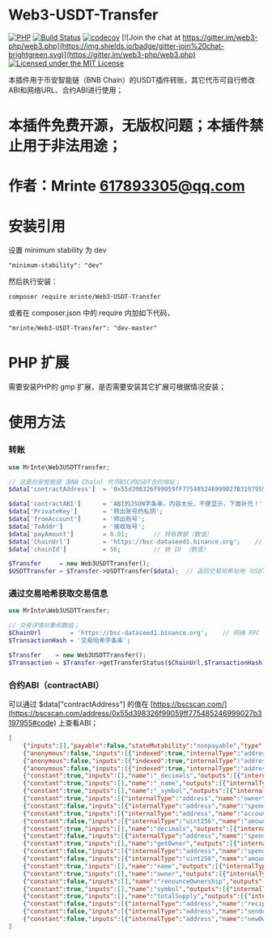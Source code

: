 # Web3-USDT-Transfer
[![PHP](https://github.com/web3p/web3.php/actions/workflows/php.yml/badge.svg)](https://github.com/web3p/web3.php/actions/workflows/php.yml)
[![Build Status](https://travis-ci.org/web3p/web3.php.svg?branch=master)](https://travis-ci.org/web3p/web3.php)
[![codecov](https://codecov.io/gh/web3p/web3.php/branch/master/graph/badge.svg)](https://codecov.io/gh/web3p/web3.php)
[![Join the chat at https://gitter.im/web3-php/web3.php](https://img.shields.io/badge/gitter-join%20chat-brightgreen.svg)](https://gitter.im/web3-php/web3.php)
[![Licensed under the MIT License](https://img.shields.io/badge/License-MIT-blue.svg)](https://github.com/web3p/web3.php/blob/master/LICENSE)

本插件用于币安智能链（BNB Chain）的USDT插件转账，其它代币可自行修改ABI和网络URL、合约ABI进行使用；

# 本插件免费开源，无版权问题；本插件禁止用于非法用途；

# 作者：Mrinte <617893305@qq.com>

# 安装引用

设置 minimum stability 为 dev
```
"minimum-stability": "dev"
```

然后执行安装：
```
composer require mrinte/Web3-USDT-Transfer
```

或者在 composer.json 中的 require 内加如下代码，

```
"mrinte/Web3-USDT-Transfer": "dev-master"
```
# PHP 扩展

需要安装PHP的 gmp 扩展，是否需要安装其它扩展可根据情况安装；

# 使用方法

### 转账
```php
use MrInte\Web3USDTTransfer;

// 这是向安智能链（BNB Chain) 代币BSC的USDT合约地址；
$data['contractAddress']  = '0x55d398326f99059fF775485246999027B3197955';

$data['contractABI']      = 'ABI的JSON字条串，内容太长，不便显示，下面补充！';
$data['PrivateKey']       = '转出账号的私钥';
$data['fromAccount']      = '转出账号';
$data['ToAddr']           = '接收账号';
$data['payAmount']        = 0.01;       // 转账数额（数值）
$data['ChainUrl']         = 'https://bsc-dataseed1.binance.org';    // 网络 RPC URL
$data['chainId']          = 56;         // 链 ID （数值）

$Transfer     = new Web3USDTTransfer();
$USDTTransfer = $Transfer->USDTTransfer($data);  // 返回交易哈希址地（USDTTransfer）字符串
```

### 通过交易哈希获取交易信息
```php
use MrInte\Web3USDTTransfer;

// 交易详情对象和数组；
$ChainUrl        = 'https://bsc-dataseed1.binance.org';    // 网络 RPC URL
$TransactionHash = '交易哈希字条串';

$Transfer    = new Web3USDTTransfer();
$Transaction = $Transfer->getTransferStatus($ChainUrl,$TransactionHash); // 返回交易详情对象和数组
```

### 合约ABI（contractABI）
可以通过 $data["contractAddress"] 的值在 [https://bscscan.com/](https://bscscan.com/address/0x55d398326f99059ff775485246999027b3197955#code) 上查看ABI；

```json
[
    {"inputs":[],"payable":false,"stateMutability":"nonpayable","type":"constructor"},
    {"anonymous":false,"inputs":[{"indexed":true,"internalType":"address","name":"owner","type":"address"},{"indexed":true,"internalType":"address","name":"spender","type":"address"},{"indexed":false,"internalType":"uint256","name":"value","type":"uint256"}],"name":"Approval","type":"event"},
    {"anonymous":false,"inputs":[{"indexed":true,"internalType":"address","name":"previousOwner","type":"address"},{"indexed":true,"internalType":"address","name":"newOwner","type":"address"}],"name":"OwnershipTransferred","type":"event"},
    {"anonymous":false,"inputs":[{"indexed":true,"internalType":"address","name":"from","type":"address"},{"indexed":true,"internalType":"address","name":"to","type":"address"},{"indexed":false,"internalType":"uint256","name":"value","type":"uint256"}],"name":"Transfer","type":"event"},
    {"constant":true,"inputs":[],"name":"_decimals","outputs":[{"internalType":"uint8","name":"","type":"uint8"}],"payable":false,"stateMutability":"view","type":"function"},
    {"constant":true,"inputs":[],"name":"_name","outputs":[{"internalType":"string","name":"","type":"string"}],"payable":false,"stateMutability":"view","type":"function"},
    {"constant":true,"inputs":[],"name":"_symbol","outputs":[{"internalType":"string","name":"","type":"string"}],"payable":false,"stateMutability":"view","type":"function"},
    {"constant":true,"inputs":[{"internalType":"address","name":"owner","type":"address"},{"internalType":"address","name":"spender","type":"address"}],"name":"allowance","outputs":[{"internalType":"uint256","name":"","type":"uint256"}],"payable":false,"stateMutability":"view","type":"function"},
    {"constant":false,"inputs":[{"internalType":"address","name":"spender","type":"address"},{"internalType":"uint256","name":"amount","type":"uint256"}],"name":"approve","outputs":[{"internalType":"bool","name":"","type":"bool"}],"payable":false,"stateMutability":"nonpayable","type":"function"},
    {"constant":true,"inputs":[{"internalType":"address","name":"account","type":"address"}],"name":"balanceOf","outputs":[{"internalType":"uint256","name":"","type":"uint256"}],"payable":false,"stateMutability":"view","type":"function"},
    {"constant":false,"inputs":[{"internalType":"uint256","name":"amount","type":"uint256"}],"name":"burn","outputs":[{"internalType":"bool","name":"","type":"bool"}],"payable":false,"stateMutability":"nonpayable","type":"function"},
    {"constant":true,"inputs":[],"name":"decimals","outputs":[{"internalType":"uint8","name":"","type":"uint8"}],"payable":false,"stateMutability":"view","type":"function"},
    {"constant":false,"inputs":[{"internalType":"address","name":"spender","type":"address"},{"internalType":"uint256","name":"subtractedValue","type":"uint256"}],"name":"decreaseAllowance","outputs":[{"internalType":"bool","name":"","type":"bool"}],"payable":false,"stateMutability":"nonpayable","type":"function"},
    {"constant":true,"inputs":[],"name":"getOwner","outputs":[{"internalType":"address","name":"","type":"address"}],"payable":false,"stateMutability":"view","type":"function"},
    {"constant":false,"inputs":[{"internalType":"address","name":"spender","type":"address"},{"internalType":"uint256","name":"addedValue","type":"uint256"}],"name":"increaseAllowance","outputs":[{"internalType":"bool","name":"","type":"bool"}],"payable":false,"stateMutability":"nonpayable","type":"function"},
    {"constant":false,"inputs":[{"internalType":"uint256","name":"amount","type":"uint256"}],"name":"mint","outputs":[{"internalType":"bool","name":"","type":"bool"}],"payable":false,"stateMutability":"nonpayable","type":"function"},
    {"constant":true,"inputs":[],"name":"name","outputs":[{"internalType":"string","name":"","type":"string"}],"payable":false,"stateMutability":"view","type":"function"},
    {"constant":true,"inputs":[],"name":"owner","outputs":[{"internalType":"address","name":"","type":"address"}],"payable":false,"stateMutability":"view","type":"function"},
    {"constant":false,"inputs":[],"name":"renounceOwnership","outputs":[],"payable":false,"stateMutability":"nonpayable","type":"function"},
    {"constant":true,"inputs":[],"name":"symbol","outputs":[{"internalType":"string","name":"","type":"string"}],"payable":false,"stateMutability":"view","type":"function"},
    {"constant":true,"inputs":[],"name":"totalSupply","outputs":[{"internalType":"uint256","name":"","type":"uint256"}],"payable":false,"stateMutability":"view","type":"function"},
    {"constant":false,"inputs":[{"internalType":"address","name":"recipient","type":"address"},{"internalType":"uint256","name":"amount","type":"uint256"}],"name":"transfer","outputs":[{"internalType":"bool","name":"","type":"bool"}],"payable":false,"stateMutability":"nonpayable","type":"function"},
    {"constant":false,"inputs":[{"internalType":"address","name":"sender","type":"address"},{"internalType":"address","name":"recipient","type":"address"},{"internalType":"uint256","name":"amount","type":"uint256"}],"name":"transferFrom","outputs":[{"internalType":"bool","name":"","type":"bool"}],"payable":false,"stateMutability":"nonpayable","type":"function"},
    {"constant":false,"inputs":[{"internalType":"address","name":"newOwner","type":"address"}],"name":"transferOwnership","outputs":[],"payable":false,"stateMutability":"nonpayable","type":"function"}
]
```
